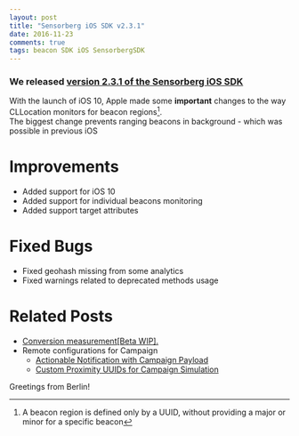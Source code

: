 ```yaml
---
layout: post
title: "Sensorberg iOS SDK v2.3.1"
date: 2016-11-23
comments: true
tags: beacon SDK iOS SensorbergSDK
---
```

  
### We released [version 2.3.1 of the Sensorberg iOS SDK](https://github.com/sensorberg-dev/ios-sdk)  

With the launch of iOS 10, Apple made some **important** changes to the way CLLocation monitors for beacon regions[^1].  
The biggest change prevents ranging beacons in background - which was possible in previous iOS


# Improvements  

- Added support for iOS 10
- Added support for individual beacons monitoring
- Added support target attributes

# Fixed Bugs  

- Fixed geohash missing from some analytics
- Fixed warnings related to deprecated methods usage

# Related Posts  

- [Conversion measurement[Beta WIP].](http://sensorberg-dev.github.io/2016/06/New-conversion-feature-in-iOS-SDK/)  
- Remote configurations for Campaign  
	- [Actionable Notification with Campaign Payload](http://sensorberg-dev.github.io/2016/06/iOS-Actionable-Notification-with-Payload/)  
	- [Custom Proximity UUIDs for Campaign Simulation](http://sensorberg-dev.github.io/2016/06/Custom-Resolver-URL-API-Key-and-Proximity-UUIDs/)  

Greetings from Berlin!

[^1]: A beacon region is defined only by a UUID, without providing a major or minor for a specific beacon